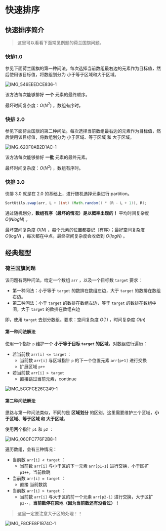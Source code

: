# 快速排序

## 快速排序简介

> 这里可以看看下面常见例题的荷兰国旗问题。

### 快排1.0

参见下面荷兰国旗的第一种问法。每次选择当前数组最右边的元素作为目标值，然后使用该目标值，将数组划分为 小于等于区域和大于区域。

![IMG_546EEEDCE836-1](https://tva1.sinaimg.cn/large/008vxvgGgy1h8exbn0co8j31ol0o8423.jpg)

该方法每次能够排好 **一个** 元素的最终顺序。

最坏时间复杂度：$O(N^2)$ ，数组有序时。

### 快排 2.0

参见下面荷兰国旗的第二种问法。每次选择当前数组最右边的元素作为目标值，然后使用该目标值，将数组划分为 小于区域、等于区域 和 大于区域。

![IMG_620F0AB2D1AC-1](https://tva1.sinaimg.cn/large/008vxvgGgy1h8exded8fwj31j70m70w8.jpg)

该方法每次能够排好 **一批** 元素的最终元素。

最坏时间复杂度：$O(N^2)$ ，数组有序时。

### 快排 3.0

快排 3.0 就是在 2.0 的基础上，进行随机选择元素进行 partition。

```java
SortUtils.swap(arr, L + (int) (Math.random() * (R - L + 1)), R);
```

通过随机划分，**数组有序（最坏的情况）是以概率出现的！** 平均时间复杂度 $O(NlogN)$ 。

最坏空间复杂度 $O(N)$ ，每个元素的位置都要记（有序）；最好空间复杂度 $O(logN)$ ，每次都在中点。最终空间复杂度会收敛到 $O(logN)$ 。

## 经典题型

### 荷兰国旗问题

该问题有两种问法，给定一个数组 `arr` ，以及一个目标数 `target` 要求：

- 第一种问法：小于等于 `target` 的数排在数组左边，大于 `target` 的数排在数组右边。
- 第二种问法：小于 `target` 的数排在数组左边，等于 `target` 的数排在数组中间，大于 `target` 的数排在数组右边

即，使用 `target` 去划分数组。要求：空间复杂度 $O(1)$ ，时间复杂度 $O(n)$ 

####  第一种问法解法

使用一个指针 `p` 维护一个 **小于等于目标 `target` 的区域**，对数组进行遍历：

- 若当前数 `arr[i] <= target` ：
  - 当前数 `arr[i]` 与区域指针 `p` 的下一个位置元素 `arr[p+1]` 进行交换
  - 扩展区域 `p++`
- 若当前数 `arr[i] > target`
  - 直接跳过当前元素，continue

![IMG_5CCFCE26C249-1](https://tva1.sinaimg.cn/large/008vxvgGgy1h8evporzsbj31so0q279u.jpg)

####  第二种问法解法

思路与第一种问法类似，不同的是 **区域划分** 的区别。这里需要维护三个区域，**小于区域、等于区域 和 大于区域**。

使用两个指针 `p1` 和 `p2` ：

![IMG_06CFC776F2B8-1](https://tva1.sinaimg.cn/large/008vxvgGgy1h8evtpdrqij31270dt75j.jpg)

遍历数组，会有三种情况：

- 当前数 `arr[i] < target` ：
  - 当前数 `arr[i]` 与小于区的下一元素 `arr[p1+1]` 进行交换，小于区扩 `p1++`，当前数跳
- 当前数 `arr[i] = target` ：
  - 直接 当前数跳
- 当前数 `arr[i] > target` ：
  - 当前数 `arr[i]` 与大于区的前一个元素 `arr[p2-1]` 进行交换，大于区扩 `p2--`，**当前数停在原地（因为当前数还有没看过）**！

> 这里一定要注意大于区的处理！！

![IMG_F8CFE8F1B74C-1](https://tva1.sinaimg.cn/large/008vxvgGgy1h8ew6a6gm6j31s80nvjxb.jpg)